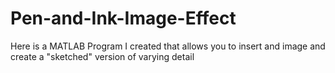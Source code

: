 # Pen-and-Ink-Image-Effect
Here is a MATLAB Program I created that allows you to insert and image and create a "sketched" version of varying detail
